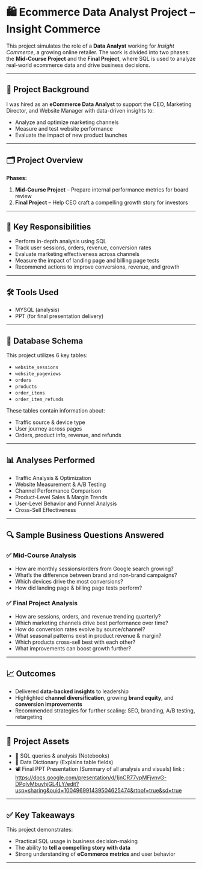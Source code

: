 # 🛍️ Ecommerce Data Analyst Project – Insight Commerce

This project simulates the role of a **Data Analyst** working for *Insight Commerce*, a growing online retailer.
The work is divided into two phases: the **Mid-Course Project** and the **Final Project**, 
where SQL is used to analyze real-world ecommerce data and drive business decisions.

---

## 📌 Project Background

I was hired as an **eCommerce Data Analyst** to support the CEO, Marketing Director, and Website Manager with data-driven insights to:
- Analyze and optimize marketing channels
- Measure and test website performance
- Evaluate the impact of new product launches

---

## 🗂️ Project Overview

**Phases:**
1. **Mid-Course Project** – Prepare internal performance metrics for board review
2. **Final Project** – Help CEO craft a compelling growth story for investors

---

## 🧠 Key Responsibilities

- Perform in-depth analysis using SQL
- Track user sessions, orders, revenue, conversion rates
- Evaluate marketing effectiveness across channels
- Measure the impact of landing page and billing page tests
- Recommend actions to improve conversions, revenue, and growth

---

## 🛠️ Tools Used
- MYSQL (analysis)
- PPT (for final presentation delivery)

---

## 🧾 Database Schema

This project utilizes 6 key tables:
- `website_sessions`
- `website_pageviews`
- `orders`
- `products`
- `order_items`
- `order_item_refunds`

These tables contain information about:
- Traffic source & device type
- User journey across pages
- Orders, product info, revenue, and refunds

---

## 📊 Analyses Performed

- Traffic Analysis & Optimization
- Website Measurement & A/B Testing
- Channel Performance Comparison
- Product-Level Sales & Margin Trends
- User-Level Behavior and Funnel Analysis
- Cross-Sell Effectiveness

---

## 🔍 Sample Business Questions Answered

### ✅ Mid-Course Analysis
- How are monthly sessions/orders from Google search growing?
- What’s the difference between brand and non-brand campaigns?
- Which devices drive the most conversions?
- How did landing page & billing page tests perform?

### ✅ Final Project Analysis
- How are sessions, orders, and revenue trending quarterly?
- Which marketing channels drive best performance over time?
- How do conversion rates evolve by source/channel?
- What seasonal patterns exist in product revenue & margin?
- Which products cross-sell best with each other?
- What improvements can boost growth further?

---

## 📈 Outcomes

- Delivered **data-backed insights** to leadership
- Highlighted **channel diversification**, growing **brand equity**, and **conversion improvements**
- Recommended strategies for further scaling: SEO, branding, A/B testing, retargeting

---

## 📂 Project Assets

- 📑 SQL queries & analysis (Notebooks)
- 🧾 Data Dictionary (Explains table fields)
- 📽️ Final PPT Presentation (Summary of all analysis and visuals) 
link : https://docs.google.com/presentation/d/1jnCR77vpMFjvnvG-DPqlvMbuvhjGL4LY/edit?usp=sharing&ouid=100496991439504625474&rtpof=true&sd=true

---

## ✅ Key Takeaways

This project demonstrates:
- Practical SQL usage in business decision-making
- The ability to **tell a compelling story with data**
- Strong understanding of **eCommerce metrics** and user behavior

---



